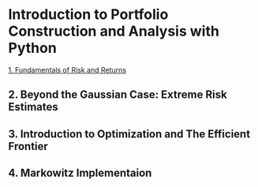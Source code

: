 # Introduction to Portfolio Construction and Analysis with Python

[1. Fundamentals of Risk and Returns](Fundamentals_of_Risk_and_Returns.ipynb)
## 2. Beyond the Gaussian Case: Extreme Risk Estimates
## 3. Introduction to Optimization and The Efficient Frontier
## 4. Markowitz Implementaion
